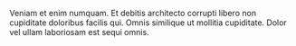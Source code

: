 Veniam et enim numquam. Et debitis architecto corrupti libero non cupiditate doloribus facilis qui. Omnis similique ut mollitia cupiditate. Dolor vel ullam laboriosam est sequi omnis.